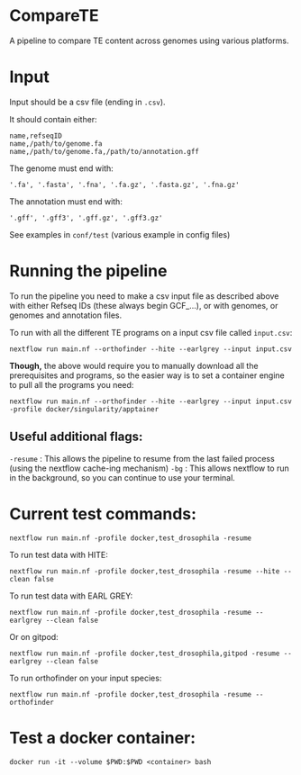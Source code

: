 # CompareTE
A pipeline to compare TE content across genomes using various platforms.

# Input

Input should be a csv file (ending in `.csv`). 

It should contain either:

```
name,refseqID
name,/path/to/genome.fa 
name,/path/to/genome.fa,/path/to/annotation.gff
```

The genome must end with:

`'.fa', '.fasta', '.fna', '.fa.gz', '.fasta.gz', '.fna.gz'`

The annotation must end with:

`'.gff', '.gff3', '.gff.gz', '.gff3.gz'`

See examples in `conf/test` (various example in config files)

# Running the pipeline

To run the pipeline you need to make a csv input file as described above with either Refseq IDs (these always begin GCF_...), or with genomes, or genomes and annotation files.

To run with all the different TE programs on a input csv file called `input.csv`:

`nextflow run main.nf --orthofinder --hite --earlgrey --input input.csv`

**Though,** the above would require you to manually download all the prerequisites and programs, so the easier way is to set a container engine to pull all the programs you need:

`nextflow run main.nf --orthofinder --hite --earlgrey --input input.csv -profile docker/singularity/apptainer`

## Useful additional flags:

`-resume` : This allows the pipeline to resume from the last failed process (using the nextflow cache-ing mechanism)
`-bg`     : This allows nextflow to run in the background, so you can continue to use your terminal.

# Current test commands:
`nextflow run main.nf -profile docker,test_drosophila -resume`

To run test data with HITE:

`nextflow run main.nf -profile docker,test_drosophila -resume --hite --clean false`

To run test data with EARL GREY:

`nextflow run main.nf -profile docker,test_drosophila -resume --earlgrey --clean false`

Or on gitpod:

`nextflow run main.nf -profile docker,test_drosophila,gitpod -resume --earlgrey --clean false`

To run orthofinder on your input species:

`nextflow run main.nf -profile docker,test_drosophila -resume --orthofinder`

# Test a docker container:
`docker run -it --volume $PWD:$PWD <container> bash`
